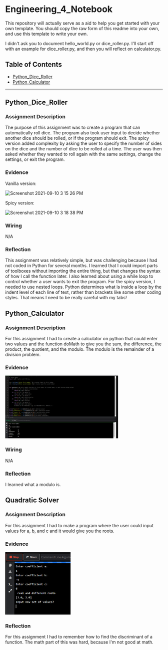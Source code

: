 # Engineering_4_Notebook
This repository will actually serve as a aid to help you get started with your own template.  You should copy the raw form of this readme into your own, and use this template to write your own.

I didn't ask you to document hello_world.py or dice_roller.py. I'll start off with an example for dice_roller.py, and then you will reflect on calculator.py.

## Table of Contents
* [Python_Dice_Roller](#PythonDiceRoller)
* [Python_Calculator](#Python_Calculator)
---

## Python_Dice_Roller

### Assignment Description

The purpose of this assignment was to create a program that can automatically roll dice. The program also took user input to decide whether another dice should be rolled, or if the program should exit. The spicy version added complexity by asking the user to specify the number of sides on the dice and the number of dice to be rolled at a time. The user was then asked whether they wanted to roll again with the same settings, change the settings, or exit the program. 

### Evidence 

Vanilla version:

![Screenshot 2021-09-10 3 15 26 PM](https://user-images.githubusercontent.com/89222808/133513775-a3eafb43-f836-4e4f-8aa6-e28ca584901f.png)

Spicy version:

![Screenshot 2021-09-10 3 18 38 PM](https://user-images.githubusercontent.com/89222808/133513750-727cdb6c-1c27-4c8a-83d4-50ea9136a221.png)

### Wiring

N/A

### Reflection

This assignment was relatively simple, but was challenging because I had not coded in Python for several months. I learned that I could import parts of toolboxes without importing the entire thing, but that changes the syntax of how I call the function later. I also learned about using a while loop to control whether a user wants to exit the program. For the spicy version, I needed to use nested loops. Python determines what is inside a loop by the indent level of each line of text, rather than brackets like some other coding styles. That means I need to be really careful with my tabs!


## Python_Calculator

### Assignment Description

For this assignment I had to create a calculator on python that could enter two values and the function doMath to give you the sum, the difference, the product, the quotient, and the modulo. The modulo is the remainder of a division problem. 

### Evidence 
<img src="https://github.com/ccsjreyes64/Engineering_4_Notebook/blob/main/Media/Calculator.PNG" height=200>

### Wiring
N/A

### Reflection
I learned what a modulo is. 

## Quadratic Solver

### Assignment Description

For this assignment I had to make a program where the user could input values for a, b, and c and it would give you the roots. 

### Evidence
<img src="https://github.com/ccsjreyes64/Engineering_4_Notebook/blob/main/Media/QuadraticSolver.PNG" height=200>

### Reflection

For this assignment I had to remember how to find the discriminant of a function. The math part of this was hard, because I'm not good at math. 
